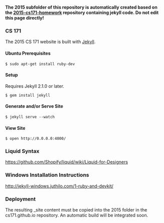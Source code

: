 **The 2015 subfolder of this repository is automatically created based on the [2015-cs171-homework](https://github.com/CS171/2015-cs171-homework) repository containing jekyll code. Do not edit this page directly!**

### CS 171

The 2015 CS 171 website is built with [Jekyll](http://jekyllrb.com).

#### Ubuntu Prerequisites

```ShellSession
$ sudo apt-get install ruby-dev
```

#### Setup

Requires Jekyll 2.1.0 or later.

```ShellSession
$ gem install jekyll
```

#### Generate and/or Serve Site

```ShellSession
$ jekyll serve --watch
```

#### View Site

```ShellSession
$ open http://0.0.0.0:4000/
```

### Liquid Syntax

https://github.com/Shopify/liquid/wiki/Liquid-for-Designers

### Windows Installation Instructions

http://jekyll-windows.juthilo.com/1-ruby-and-devkit/

### Deployment

The resulting _site content must be copied into the 2015 folder in the cs171.github.io repository. An automatic build will be integrated soon.
